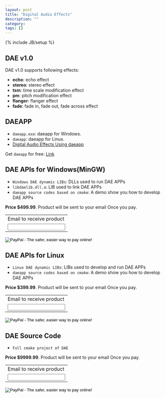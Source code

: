 ```yaml
---
layout: post
title: "Digital Audio Effects"
description: ""
category: 
tags: []
---
```

{% include JB/setup %}

## DAE v1.0

DAE v1.0 supports following effects:

+ **echo**:		echo effect
+ **stereo**: 	stereo effect
+ **tsm**:		time scale modification effect
+ **pm**:		pitch modification effect
+ **flanger**: 	flanger effect
+ **fade**:    	fade in, fade out, fade across effect

## DAEAPP

+ `daeapp.exe`: daeapp for Windows.
+ `daeapp`: daeapp for Linux.
+ [Digital Audio Effects Using daeapp](http://www.amazon.com/gp/product/B013O2BCR0)

Get `daeapp` for free: [Link](https://github.com/ssqre/daeapp)

## DAE APIs for Windows(MinGW)

+ `Windows DAE dynamic LIBs`: DLLs used to run DAE APPs
+ `libdaelib.dll.a`: LIB used to link DAE APPs 
+ `daeapp source codes based on cmake`: A demo show you how to develop DAE APPs

**Price $499.99**. Product will be sent to your email Once you pay.

<form action="https://www.paypal.com/cgi-bin/webscr" method="post" target="_top">
  <input type="hidden" name="cmd" value="_s-xclick">
  <input type="hidden" name="hosted_button_id" value="DTVSPDZSU5W7L">
  <table>
    <tr><td><input type="hidden" name="on0" value="Email to receive product">Email to receive product</td></tr><tr><td><input type="text" name="os0" maxlength="200"></td></tr>
  </table>
  <input type="image" src="https://www.paypalobjects.com/en_US/C2/i/btn/btn_buynowCC_LG.gif" border="0" name="submit" alt="PayPal - The safer, easier way to pay online!">
  <img alt="" border="0" src="https://www.paypalobjects.com/en_US/i/scr/pixel.gif" width="1" height="1">
</form>

## DAE APIs for Linux

+ `Linux DAE dynamic LIBs`: LIBs used to develop and run DAE APPs
+ `daeapp source codes based on cmake`: A demo show you how to develop DAE APPs

**Price $399.99**. Product will be sent to your email Once you pay.

<form action="https://www.paypal.com/cgi-bin/webscr" method="post" target="_top">
  <input type="hidden" name="cmd" value="_s-xclick">
  <input type="hidden" name="hosted_button_id" value="537JDMD4TH86W">
  <table>
    <tr><td><input type="hidden" name="on0" value="Email to receive product">Email to receive product</td></tr><tr><td><input type="text" name="os0" maxlength="200"></td></tr>
  </table>
  <input type="image" src="https://www.paypalobjects.com/en_US/C2/i/btn/btn_buynowCC_LG.gif" border="0" name="submit" alt="PayPal - The safer, easier way to pay online!">
  <img alt="" border="0" src="https://www.paypalobjects.com/en_US/i/scr/pixel.gif" width="1" height="1">
</form>

## DAE Source Code

+ `Full cmake project of DAE` 

**Price $9999.99**. Product will be sent to your email Once you pay.

<form action="https://www.paypal.com/cgi-bin/webscr" method="post" target="_top">
  <input type="hidden" name="cmd" value="_s-xclick">
  <input type="hidden" name="hosted_button_id" value="GH79EXB53A768">
  <table>
    <tr><td><input type="hidden" name="on0" value="Email to receive product">Email to receive product</td></tr><tr><td><input type="text" name="os0" maxlength="200"></td></tr>
  </table>
  <input type="image" src="https://www.paypalobjects.com/en_US/C2/i/btn/btn_buynowCC_LG.gif" border="0" name="submit" alt="PayPal - The safer, easier way to pay online!">
  <img alt="" border="0" src="https://www.paypalobjects.com/en_US/i/scr/pixel.gif" width="1" height="1">
</form>